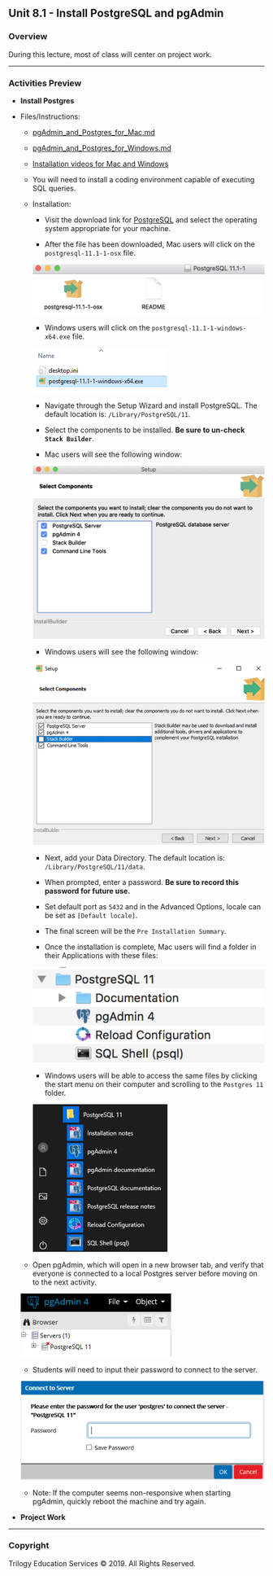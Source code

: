 ## Unit 8.1 - Install PostgreSQL and pgAdmin

### Overview

During this lecture, most of class will center on project work.

- - -

### Activities Preview

* **Install Postgres**
* Files/Instructions:

  * [pgAdmin_and_Postgres_for_Mac.md](Activities/01-Evr_Installations/Resources/pgAdmin_and_Postgres_for_Mac.md)

  * [pgAdmin_and_Postgres_for_Windows.md](Activities/01-Evr_Installations/Resources/pgAdmin_and_Postgres_for_Windows.md)

  * [Installation videos for Mac and Windows](https://github.com/coding-boot-camp/DataViz-Lesson-Plans/blob/copyedit/issue-2964/sql-day-1/01-Lesson-Plans/09-SQL/VideoGuide.md)

  * You will need to install a coding environment capable of executing SQL queries.

  * Installation:

    * Visit the download link for [PostgreSQL](https://www.enterprisedb.com/downloads/postgres-postgresql-downloads) and select the operating system appropriate for your machine.

    * After the file has been downloaded, Mac users will click on the `postgresql-11.1-1-osx` file.

    ![postgresql-11.1-1-osx.png](Images/postgresql-11.1-1-osx.png)

    * Windows users will click on the `postgresql-11.1-1-windows-x64.exe` file.

    ![postgresql-11.1-1-windows-x64.exe](Images/postgresql-11.1-1-windows-x64.png)

    * Navigate through the Setup Wizard and install PostgreSQL. The default location is: `/Library/PostgreSQL/11`.

    * Select the components to be installed. **Be sure to un-check `Stack Builder`**.

    * Mac users will see the following window:
  
    ![stack_builder_mac.png](Images/stack_builder_mac.png)

    * Windows users will see the following window:

    ![stack_builder_pc.png](Images/stack_builder_pc.png)

    * Next, add your Data Directory. The default location is: `/Library/PostgreSQL/11/data`.

    * When prompted, enter a password. **Be sure to record this password for future use.**

    * Set default port as `5432` and in the Advanced Options, locale can be set as `[Default locale]`.

    * The final screen will be the `Pre Installation Summary`.

    * Once the installation is complete, Mac users will find a folder in their Applications with these files:

    ![PostgreSQL_folder.png](Images/PostgreSQL_folder.png)

    * Windows users will be able to access the same files by clicking the start menu on their computer and scrolling to the `Postgres 11` folder.

    ![windows_files.png](Images/windows_files.png)

  * Open pgAdmin, which will open in a new browser tab, and verify that everyone is connected to a local Postgres server before moving on to the next activity.

  ![pgAdmin_browser.png](Images/pgAdmin_browser.png)

    * Students will need to input their password to connect to the server.

    ![server_connect](Images/server_connect.png)

    * Note: If the computer seems non-responsive when starting pgAdmin, quickly reboot the machine and try again.

* **Project Work**

- - -

### Copyright

Trilogy Education Services © 2019. All Rights Reserved.
